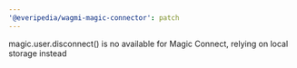```yaml
---
'@everipedia/wagmi-magic-connector': patch
---
```


magic.user.disconnect() is no available for Magic Connect, relying on local storage instead
